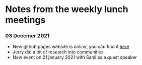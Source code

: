 # Notes from the weekly lunch meetings

### 03 Decemer 2021
- New github pages website is online, you can find it [here](https://delftopenhardware.github.io/)
- Jerry did a bit of research into communities
- New event on 21 january 2021 with Sanli as a quest speaker
